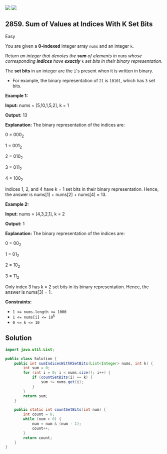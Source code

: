 [![](https://img.shields.io/github/stars/javadev/LeetCode-in-Java?label=Stars&style=flat-square)](https://github.com/javadev/LeetCode-in-Java)
[![](https://img.shields.io/github/forks/javadev/LeetCode-in-Java?label=Fork%20me%20on%20GitHub%20&style=flat-square)](https://github.com/javadev/LeetCode-in-Java/fork)

## 2859\. Sum of Values at Indices With K Set Bits

Easy

You are given a **0-indexed** integer array `nums` and an integer `k`.

Return _an integer that denotes the **sum** of elements in_ `nums` _whose corresponding **indices** have **exactly**_ `k` _set bits in their binary representation._

The **set bits** in an integer are the `1`'s present when it is written in binary.

*   For example, the binary representation of `21` is `10101`, which has `3` set bits.

**Example 1:**

**Input:** nums = [5,10,1,5,2], k = 1

**Output:** 13

**Explanation:** The binary representation of the indices are: 

0 = 000<sub>2</sub> 

1 = 001<sub>2</sub> 

2 = 010<sub>2</sub> 

3 = 011<sub>2</sub> 

4 = 100<sub>2</sub> 

Indices 1, 2, and 4 have k = 1 set bits in their binary representation. Hence, the answer is nums[1] + nums[2] + nums[4] = 13.

**Example 2:**

**Input:** nums = [4,3,2,1], k = 2

**Output:** 1

**Explanation:** The binary representation of the indices are: 

0 = 00<sub>2</sub> 

1 = 01<sub>2</sub> 

2 = 10<sub>2</sub> 

3 = 11<sub>2</sub> 

Only index 3 has k = 2 set bits in its binary representation. Hence, the answer is nums[3] = 1.

**Constraints:**

*   `1 <= nums.length <= 1000`
*   <code>1 <= nums[i] <= 10<sup>5</sup></code>
*   `0 <= k <= 10`

## Solution

```java
import java.util.List;

public class Solution {
    public int sumIndicesWithKSetBits(List<Integer> nums, int k) {
        int sum = 0;
        for (int i = 0; i < nums.size(); i++) {
            if (countSetBits(i) == k) {
                sum += nums.get(i);
            }
        }
        return sum;
    }

    public static int countSetBits(int num) {
        int count = 0;
        while (num > 0) {
            num = num & (num - 1);
            count++;
        }
        return count;
    }
}
```